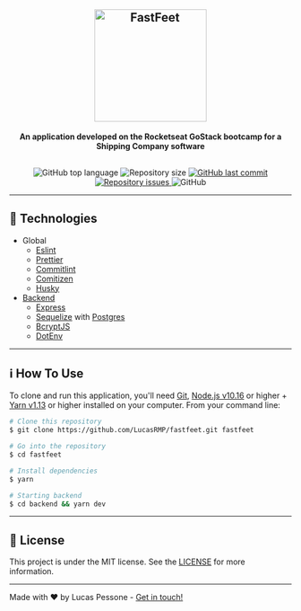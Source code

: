 <h2 align='center'> 
  <img 
    src="./git-assets/title.png" 
    alt="FastFeet"
    width="200"
  >
</h2>

<p 
  align="center" 
  style="margin-bottom: 30px; font-weight: bold"
>An application developed on the Rocketseat GoStack bootcamp for a Shipping Company software
</p>

<p align="center">
  <img alt="GitHub top language" src="https://img.shields.io/github/languages/top/LucasRMP/fastfeet.svg">

  <img alt="Repository size" src="https://img.shields.io/github/repo-size/LucasRMP/fastfeet.svg">
  <a href="https://github.com/LucasRMP/fastfeet/commits/master">
    <img alt="GitHub last commit" src="https://img.shields.io/github/last-commit/LucasRMP/fastfeet.svg">
  </a>

  <a href="https://github.com/LucasRMP/fastfeet/issues">
    <img alt="Repository issues" src="https://img.shields.io/github/issues/LucasRMP/fastfeet.svg">
  </a>

  <img alt="GitHub" src="https://img.shields.io/github/license/LucasRMP/fastfeet.svg">
</p>

----

## :rocket: Technologies

- Global
  - [Eslint](https://eslint.org/)
  - [Prettier](https://prettier.io/)
  - [Commitlint](https://commitlint.js.org/#/)
  - [Comitizen](https://commitizen.github.io/cz-cli/)
  - [Husky](https://openbase.io/js/husky)
- [Backend](https://github.com/LucasRMP/fastfeet/tree/master/backend)
  - [Express](https://expressjs.com/)
  - [Sequelize](https://sequelize.org/) with [Postgres](https://www.postgresql.org/)
  - [BcryptJS](https://www.npmjs.com/package/bcrypt)
  - [DotEnv](https://github.com/motdotla/dotenv)

----

## :information_source: How To Use

To clone and run this application, you'll need [Git](https://git-scm.com), [Node.js v10.16](https://nodejs.org/en/) or higher + [Yarn v1.13](https://yarnpkg.com/) or higher installed on your computer. From your command line:

```bash
# Clone this repository
$ git clone https://github.com/LucasRMP/fastfeet.git fastfeet

# Go into the repository
$ cd fastfeet

# Install dependencies
$ yarn

# Starting backend
$ cd backend && yarn dev

```

----

## :memo: License

This project is under the MIT license. See the [LICENSE](https://github.com/LucasRMP/fastfeet/blob/master/LICENSE) for more information.

---

Made with ♥ by Lucas Pessone - [Get in touch!](https://www.linkedin.com/in/lucasrmp/)
